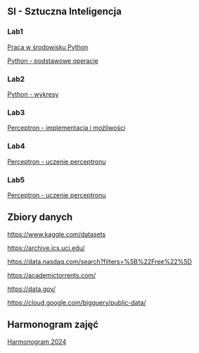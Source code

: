 ## SI - Sztuczna Inteligencja

### Lab1
<a href="lab1/PythonIDE.html">Praca w środowisku Python</a>

<a href="lab1/Python1.html">Python - podstawowe operacje</a>

### Lab2
<a href="lab2/Python2.html">Python - wykresy</a>

### Lab3
<a href="lab3/perceptron.html">Perceptron - implementacja i możliwości</a>

### Lab4
<a href="lab4/perceptron_learning.html">Perceptron - uczenie perceptronu</a>

### Lab5
<a href="lab5/back_propagation.html">Perceptron - uczenie perceptronu</a>

## Zbiory danych

<https://www.kaggle.com/datasets>

<https://archive.ics.uci.edu/>

<https://data.nasdaq.com/search?filters=%5B%22Free%22%5D>

<https://academictorrents.com/>

<https://data.gov/>

<https://cloud.google.com/bigquery/public-data/>

## Harmonogram zajęć

<a href = "harmonogram2024.html">Harmonogram 2024</a>



